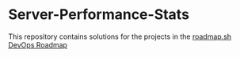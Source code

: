 # Server-Performance-Stats


This repository contains solutions for the projects in the [roadmap.sh DevOps Roadmap](https://roadmap.sh/devops)
